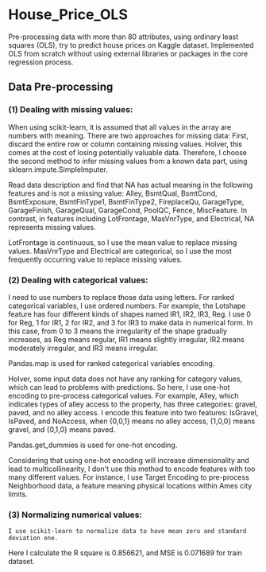 # House_Price_OLS
Pre-processing data with more than 80 attributes, using ordinary least squares (OLS), try to predict house prices on Kaggle dataset.  Implemented OLS from scratch without using external libraries or packages in the core regression process.

## Data Pre-processing

### (1) Dealing with missing values:

When using scikit-learn, it is assumed that all values in the array are numbers with meaning. There are two approaches for missing data: First, discard the entire row or column containing missing values. HoIver, this comes at the cost of losing potentially valuable data. Therefore, I choose the second method to infer missing values from a known data part, using sklearn.impute.SimpleImputer.

Read data description and find that NA has actual meaning in the following features and is not a missing value: Alley, BsmtQual, BsmtCond, BsmtExposure, BsmtFinType1, BsmtFinType2, FireplaceQu, GarageType, GarageFinish, GarageQual, GarageCond, PoolQC, Fence, MiscFeature. In contrast, in features including LotFrontage, MasVnrType, and Electrical, NA represents missing values.

LotFrontage is continuous, so I use the mean value to replace missing values. MasVnrType and Electrical are categorical, so I use the most frequently occurring value to replace missing values.

### (2) Dealing with categorical values:

I need to use numbers to replace those data using letters. For ranked categorical variables, I use ordered numbers. For example, the Lotshape feature has four different kinds of shapes named IR1, IR2, IR3, Reg. I use 0 for Reg, 1 for IR1, 2 for IR2, and 3 for IR3 to make data in numerical form. In this case, from 0 to 3 means the irregularity of the shape gradually increases, as Reg means regular, IR1 means slightly irregular, IR2 means moderately irregular, and IR3 means irregular.

Pandas.map is used for ranked categorical variables encoding.

HoIver, some input data does not have any ranking for category values, which can lead to problems with predictions. So here, I use one-hot encoding to pre-process categorical values. For example, Alley, which indicates types of alley access to the property, has three categories: gravel, paved, and no alley access. I encode this feature into two features: IsGravel,  IsPaved, and NoAccess, when {0,0,1} means no alley access, {1,0,0} means gravel, and {0,1,0} means paved.

Pandas.get_dummies is used for one-hot encoding.

Considering that using one-hot encoding will increase dimensionality and lead to multicollinearity, I don't use this method to encode features with too many different values. For instance, I use Target Encoding to pre-process Neighborhood data, a feature meaning physical locations within Ames city limits.

### (3) Normalizing numerical values:
    I use scikit-learn to normalize data to have mean zero and standard deviation one. 


Here I calculate the R square is 0.856621, and MSE is 0.071689 for train dataset.

